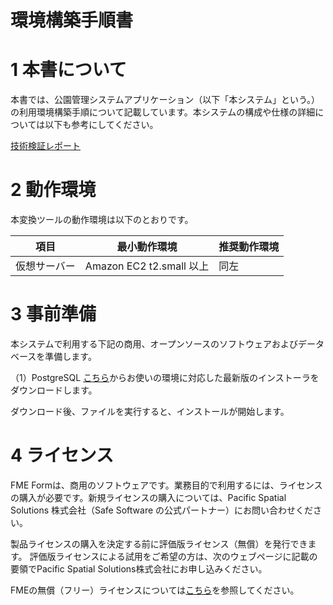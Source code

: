 # 環境構築手順書

# 1 本書について

本書では、公園管理システムアプリケーション（以下「本システム」という。）の利用環境構築手順について記載しています。本システムの構成や仕様の詳細については以下も参考にしてください。

[技術検証レポート](https://www.mlit.go.jp/plateau/file/libraries/doc/plateau_tech_doc_0030_ver01.pdf)

# 2 動作環境

本変換ツールの動作環境は以下のとおりです。

| 項目               | 最小動作環境                                                                                                                                                                                                                                                                                                                                    | 推奨動作環境                   | 
| ------------------ | ----------------------------------------------------------------------------------------------------------------------------------------------------------------------------------------------------------------------------------------------------------------------------------------------------------------------------------------------- | ------------------------------ | 
| 仮想サーバー                 | Amazon EC2 t2.small 以上                                                                                                                                                                                                                                                                                                                  |  同左 | 
  

# 3 事前準備

本システムで利用する下記の商用、オープンソースのソフトウェアおよびデータベースを準備します。

（1）PostgreSQL
[こちら](https://github.com/postgis/postgis)からお使いの環境に対応した最新版のインストーラをダウンロードします。

ダウンロード後、ファイルを実行すると、インストールが開始します。

# 4 ライセンス
FME Formは、商用のソフトウェアです。業務目的で利用するには、ライセンスの購入が必要です。新規ライセンスの購入については、Pacific Spatial Solutions 株式会社（Safe Software の公式パートナー）にお問い合わせください。

製品ライセンスの購入を決定する前に評価版ライセンス（無償）を発行できます。
評価版ライセンスによる試用をご希望の方は、次のウェブページに記載の要領でPacific Spatial Solutions株式会社にお申し込みください。

FMEの無償（フリー）ライセンスについては[こちら](https://fmesupport.com/2019/11/qa-fme-free-licenses)を参照してください。

